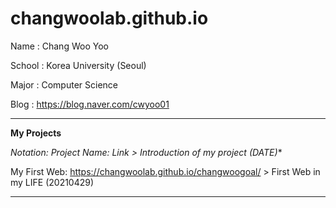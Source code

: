 # changwoolab.github.io
Name : Chang Woo Yoo

School : Korea University (Seoul)

Major : Computer Science

Blog : <https://blog.naver.com/cwyoo01>

________________________________________________________________________________

**My Projects**

**Notation: Project Name*: Link > Introduction of my project (DATE)**

My First Web: <https://changwoolab.github.io/changwoogoal/> > First Web in my LIFE (20210429)

________________________________________________________________________________
